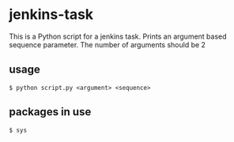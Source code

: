 # jenkins-task
This is a Python script for a jenkins task.
Prints an argument based sequence parameter.
The number of arguments should be 2

## usage 
```
$ python script.py <argument> <sequence>
```

## packages in use
```
$ sys
```
